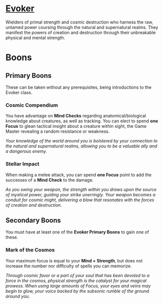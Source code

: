 # [Evoker](Player's%20Handbook/Classes/Evoker.md)
Wielders of primal strength and cosmic destruction who harness the raw, untamed power coursing through the natural and supernatural realms. They manifest the powers of creation and destruction through their unbreakable physical and mental strength.

# Boons

## Primary Boons
These can be taken without any prerequisites, being introductions to the Evoker class.

### Cosmic Compendium
You have advantage on **Mind Checks** regarding anatomical/biological knowledge about creatures, as well as tracking. You can elect to spend **one Focus** to glean tactical insight about a creature within sight, the Game Master revealing a random resistance or weakness.

_Your knowledge of the world around you is bolstered by your connection to the natural and supernatural realms, allowing you to be a valuable ally and a dangerous enemy._

### Stellar Impact
When making a melee attack, you can spend **one Focus** point to add the successes of a **Mind Check** to the damage.

_As you swing your weapon, the strength within you draws upon the source of mystical power, guiding your strike unerringly. Your weapon becomes a conduit for cosmic might, delivering a blow that resonates with the forces of creation and destruction._

## Secondary Boons
You must have at least one of the **Evoker Primary Boons** to gain one of these.

### Mark of the Cosmos
Your maximum focus is equal to your **Mind + Strength**, but does not increase the number nor difficulty of spells you can memorize.

_Through cosmic favor or a part of your soul that has been devoted to a force in the cosmos, physical strength is the catalyst for your magical prowess. When using large amounts of Focus, your eyes and veins may begin to glow, your voice backed by the subsonic rumble of the ground around you._